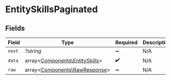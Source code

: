 # EntitySkillsPaginated


## Fields

| Field                                                                     | Type                                                                      | Required                                                                  | Description                                                               |
| ------------------------------------------------------------------------- | ------------------------------------------------------------------------- | ------------------------------------------------------------------------- | ------------------------------------------------------------------------- |
| `next`                                                                    | *?string*                                                                 | :heavy_minus_sign:                                                        | N/A                                                                       |
| `data`                                                                    | array<[Components\EntitySkills](../../Models/Components/EntitySkills.md)> | :heavy_check_mark:                                                        | N/A                                                                       |
| `raw`                                                                     | array<[Components\RawResponse](../../Models/Components/RawResponse.md)>   | :heavy_minus_sign:                                                        | N/A                                                                       |